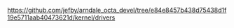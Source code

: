 https://github.com/jefby/arndale_octa_devel/tree/e84e8457b438d75438d1f19e5711aab40473621d/kernel/drivers
